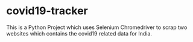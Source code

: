 # covid19-tracker
This is a Python Project which uses Selenium Chromedriver to scrap two websites which contains the covid19 related data for India.
